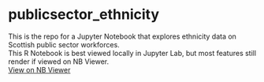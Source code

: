 # publicsector_ethnicity
This is the repo for a Jupyter Notebook that explores ethnicity data on Scottish public sector workforces.</br>
This R Notebook is best viewed locally in Jupyter Lab, but most features still render if viewed on NB Viewer.</br>
<a href = https://nbviewer.jupyter.org/github/visualisedatadevelopment/publicsector_ethnicity/blob/master/Presenting_the_PSED_Dataset.ipynb >View on NB Viewer</a>
